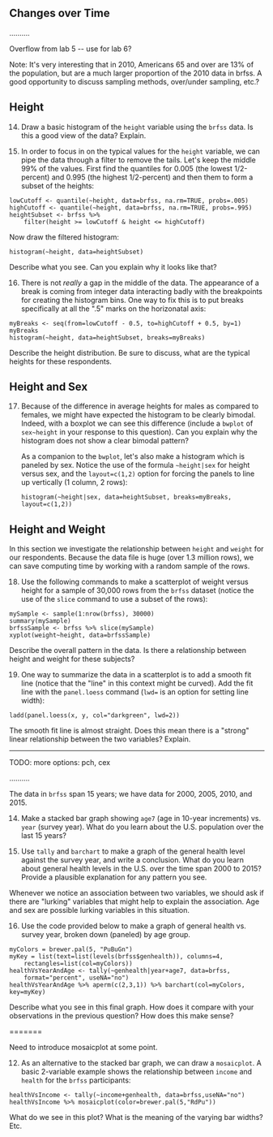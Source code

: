 ## Changes over Time

..........

Overflow from lab 5 -- use for lab 6?

Note: It's very interesting that in 2010, Americans 65 and over are 13% of the population, but are a much larger proportion of the 2010 data in brfss.  A good
opportunity to discuss sampling methods, over/under sampling, etc.?

## Height

14. Draw a basic histogram of the `height` variable using the `brfss` data.  Is this a good view of the data?  Explain.

15. In order to focus in on the typical values for the `height` variable, we can pipe the data through a filter to remove the tails.  Let's keep the middle 99% of the values.  First find the quantiles for 0.005 (the lowest 1/2-percent) and 0.995 (the highest 1/2-percent) and then them to form a subset of the heights:
```{r}
lowCutoff <- quantile(~height, data=brfss, na.rm=TRUE, probs=.005)
highCutoff <- quantile(~height, data=brfss, na.rm=TRUE, probs=.995)
heightSubset <- brfss %>%
    filter(height >= lowCutoff & height <= highCutoff)
```
Now draw the filtered histogram:
```{r}
histogram(~height, data=heightSubset)
```
Describe what you see.  Can you explain why it looks like that?

16. There is not *really* a gap in the middle of the data.  The appearance of a break is coming from integer data interacting badly with the breakpoints for creating the histogram bins.  One way to fix this is to put breaks specifically at all the ".5" marks on the horizonatal axis:
```{r}
myBreaks <- seq(from=lowCutoff - 0.5, to=highCutoff + 0.5, by=1)
myBreaks
histogram(~height, data=heightSubset, breaks=myBreaks)
```
Describe the height distribution.  Be sure to discuss, what are the typical heights for these respondents.

## Height and Sex

17. Because of the difference in average heights for males as compared to females, we might have expected the histogram to be clearly bimodal.  Indeed, with a boxplot we can see this difference (include a `bwplot` of `sex~height` in your response to this question).  Can you explain why the histogram does not show a clear bimodal pattern?

    As a companion to the `bwplot`, let's also make a histogram which is paneled by sex.  Notice the use of the formula `~height|sex` for height versus sex, and the `layout=c(1,2)` option for forcing the panels to line up vertically (1 column, 2 rows):
    ```{r}
    histogram(~height|sex, data=heightSubset, breaks=myBreaks, layout=c(1,2))
    ```

## Height and Weight

In this section we investigate the relationship between `height` and `weight` for our respondents.  Because the data file is huge (over 1.3 million rows), we can save computing time by working with a random sample of the rows.

18. Use the following commands to make a scatterplot of weight versus height for a sample of 30,000 rows from the `brfss` dataset (notice the use of the `slice` command to use a subset of the rows):

```{r}
mySample <- sample(1:nrow(brfss), 30000)
summary(mySample)
brfssSample <- brfss %>% slice(mySample)
xyplot(weight~height, data=brfssSample)
```

Describe the overall pattern in the data.  Is there a relationship between height and weight for these subjects?

19. One way to summarize the data in a scatterplot is to add a smooth fit line (notice that the "line" in this context might be curved).  Add the fit line with the `panel.loess` command (`lwd=` is an option for setting line width):
```{r}
ladd(panel.loess(x, y, col="darkgreen", lwd=2))
```
The smooth fit line is almost straight.  Does this mean there is a "strong" linear relationship between the two variables?  Explain.

********************

TODO: more options: pch, cex

..........

The data in `brfss` span 15 years; we have data for 2000, 2005, 2010, and 2015.

14. Make a stacked bar graph showing `age7` (age in 10-year increments) vs. `year` (survey year).  What do you learn about the U.S. population over the last 15 years?

15. Use `tally` and `barchart` to make a graph of the general health level against the survey year, and write a conclusion.  What do you learn about general health levels in the U.S. over the time span 2000 to 2015?  Provide a plausible explanation for any pattern you see.

Whenever we notice an association between two variables, we should ask if there are "lurking" variables that might help to explain the association.  Age and sex are possible lurking variables in this situation.

16. Use the code provided below to make a graph of general health vs. survey year, broken down (paneled) by age group.

```{r}
myColors = brewer.pal(5, "PuBuGn")
myKey = list(text=list(levels(brfss$genhealth)), columns=4,
	rectangles=list(col=myColors))
healthVsYearAndAge <- tally(~genhealth|year+age7, data=brfss,
	format="percent", useNA="no")
healthVsYearAndAge %>% aperm(c(2,3,1)) %>% barchart(col=myColors, key=myKey)
```

Describe what you see in this final graph.  How does it compare with your observations in the previous question?  How does this make sense?



=======

Need to introduce mosaicplot at some point.

12. As an alternative to the stacked bar graph, we can draw a `mosaicplot`.  A basic 2-variable example shows the relationship between `income` and `health` for the `brfss` participants:
```{r}
healthVsIncome <- tally(~income+genhealth, data=brfss,useNA="no")
healthVsIncome %>% mosaicplot(color=brewer.pal(5,"RdPu"))
```

What do we see in this plot?  What is the meaning of the varying bar widths?  Etc.

